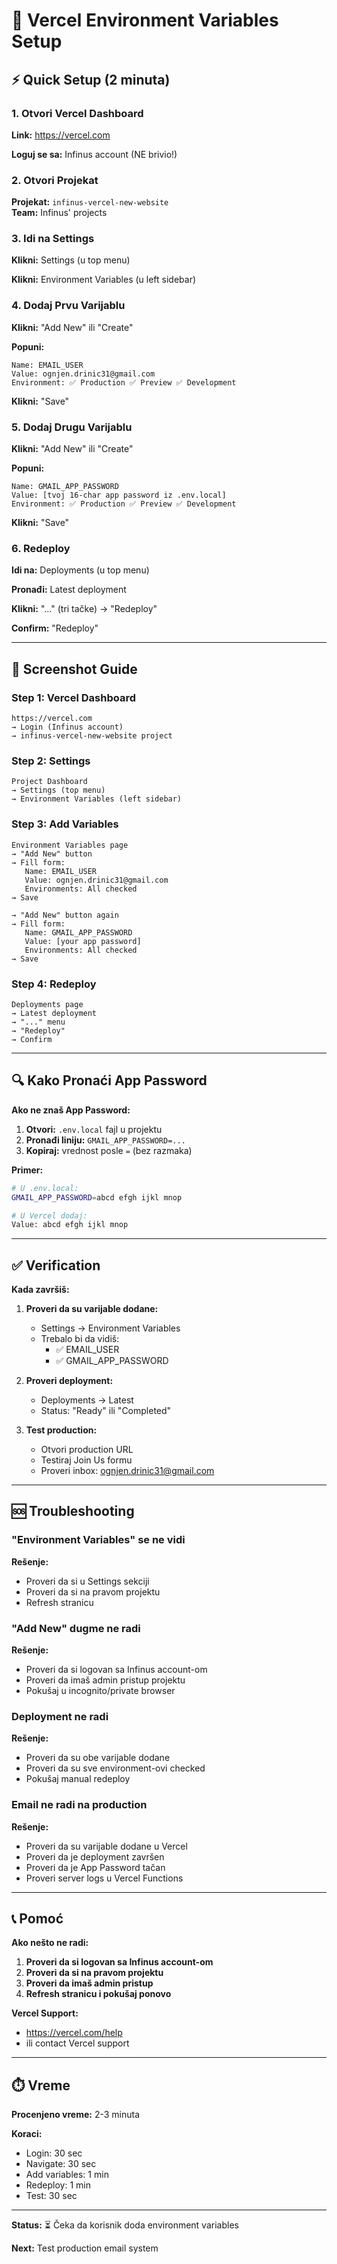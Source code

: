 # 🚀 Vercel Environment Variables Setup

## ⚡ Quick Setup (2 minuta)

### 1. Otvori Vercel Dashboard

**Link:** https://vercel.com

**Loguj se sa:** Infinus account (NE brivio!)

### 2. Otvori Projekat

**Projekat:** `infinus-vercel-new-website`  
**Team:** Infinus' projects

### 3. Idi na Settings

**Klikni:** Settings (u top menu)

**Klikni:** Environment Variables (u left sidebar)

### 4. Dodaj Prvu Varijablu

**Klikni:** "Add New" ili "Create"

**Popuni:**
```
Name: EMAIL_USER
Value: ognjen.drinic31@gmail.com
Environment: ✅ Production ✅ Preview ✅ Development
```

**Klikni:** "Save"

### 5. Dodaj Drugu Varijablu

**Klikni:** "Add New" ili "Create"

**Popuni:**
```
Name: GMAIL_APP_PASSWORD
Value: [tvoj 16-char app password iz .env.local]
Environment: ✅ Production ✅ Preview ✅ Development
```

**Klikni:** "Save"

### 6. Redeploy

**Idi na:** Deployments (u top menu)

**Pronađi:** Latest deployment

**Klikni:** "..." (tri tačke) → "Redeploy"

**Confirm:** "Redeploy"

---

## 📸 Screenshot Guide

### Step 1: Vercel Dashboard
```
https://vercel.com
→ Login (Infinus account)
→ infinus-vercel-new-website project
```

### Step 2: Settings
```
Project Dashboard
→ Settings (top menu)
→ Environment Variables (left sidebar)
```

### Step 3: Add Variables
```
Environment Variables page
→ "Add New" button
→ Fill form:
   Name: EMAIL_USER
   Value: ognjen.drinic31@gmail.com
   Environments: All checked
→ Save

→ "Add New" button again
→ Fill form:
   Name: GMAIL_APP_PASSWORD
   Value: [your app password]
   Environments: All checked
→ Save
```

### Step 4: Redeploy
```
Deployments page
→ Latest deployment
→ "..." menu
→ "Redeploy"
→ Confirm
```

---

## 🔍 Kako Pronaći App Password

**Ako ne znaš App Password:**

1. **Otvori:** `.env.local` fajl u projektu
2. **Pronađi liniju:** `GMAIL_APP_PASSWORD=...`
3. **Kopiraj:** vrednost posle `=` (bez razmaka)

**Primer:**
```bash
# U .env.local:
GMAIL_APP_PASSWORD=abcd efgh ijkl mnop

# U Vercel dodaj:
Value: abcd efgh ijkl mnop
```

---

## ✅ Verification

**Kada završiš:**

1. **Proveri da su varijable dodane:**
   - Settings → Environment Variables
   - Trebalo bi da vidiš:
     - ✅ EMAIL_USER
     - ✅ GMAIL_APP_PASSWORD

2. **Proveri deployment:**
   - Deployments → Latest
   - Status: "Ready" ili "Completed"

3. **Test production:**
   - Otvori production URL
   - Testiraj Join Us formu
   - Proveri inbox: ognjen.drinic31@gmail.com

---

## 🆘 Troubleshooting

### "Environment Variables" se ne vidi

**Rešenje:**
- Proveri da si u Settings sekciji
- Proveri da si na pravom projektu
- Refresh stranicu

### "Add New" dugme ne radi

**Rešenje:**
- Proveri da si logovan sa Infinus account-om
- Proveri da imaš admin pristup projektu
- Pokušaj u incognito/private browser

### Deployment ne radi

**Rešenje:**
- Proveri da su obe varijable dodane
- Proveri da su sve environment-ovi checked
- Pokušaj manual redeploy

### Email ne radi na production

**Rešenje:**
- Proveri da su varijable dodane u Vercel
- Proveri da je deployment završen
- Proveri da je App Password tačan
- Proveri server logs u Vercel Functions

---

## 📞 Pomoć

**Ako nešto ne radi:**

1. **Proveri da si logovan sa Infinus account-om**
2. **Proveri da si na pravom projektu**
3. **Proveri da imaš admin pristup**
4. **Refresh stranicu i pokušaj ponovo**

**Vercel Support:**
- https://vercel.com/help
- ili contact Vercel support

---

## ⏱️ Vreme

**Procenjeno vreme:** 2-3 minuta

**Koraci:**
- Login: 30 sec
- Navigate: 30 sec
- Add variables: 1 min
- Redeploy: 1 min
- Test: 30 sec

---

**Status:** ⏳ Čeka da korisnik doda environment variables

**Next:** Test production email system

